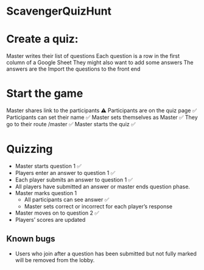 # ScavengerQuizHunt

# Create a quiz: 
Master writes their list of questions
Each question is a row in the first column of a Google Sheet
They might also want to add some answers
The answers are the 
Import the questions to the front end
# Start the game
Master shares link to the participants ⚠️
Participants are on the quiz page ✅
Participants can set their name ✅
Master sets themselves as Master ✅
They go to their route /master ✅
Master starts the quiz ✅

# Quizzing
- Master starts question 1 ✅
- Players enter an answer to question 1 ✅
- Each player submits an answer to question 1 ✅
- All players have submitted an answer or master ends question phase. 
- Master marks question 1
  - All participants can see answer ✅
  - Master sets correct or incorrect for each player’s response
- Master moves on to question 2 ✅
- Players’ scores are updated


## Known bugs
- Users who join after a question has been submitted but not fully marked will be removed from the lobby.
